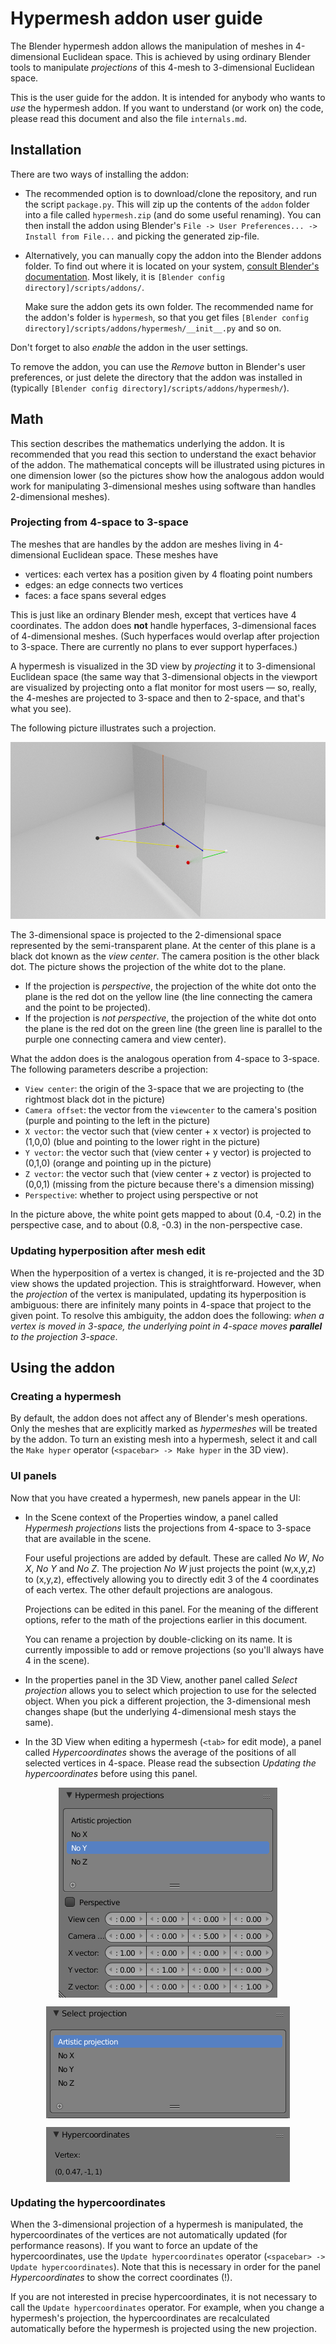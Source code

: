 # Hypermesh addon user guide

The Blender hypermesh addon allows the manipulation of meshes in 4-dimensional Euclidean space.
This is achieved by using ordinary Blender tools to manipulate _projections_ of this 4-mesh
to 3-dimensional Euclidean space.

This is the user guide for the addon.
It is intended for anybody who wants to _use_ the hypermesh addon.
If you want to understand (or work on) the code, please read this document and also the
file `internals.md`.

## Installation

There are two ways of installing the addon:

 - The recommended option is to download/clone the repository, and run the script `package.py`.
   This will zip up the contents of the `addon` folder into a file called `hypermesh.zip`
   (and do some useful renaming).
   You can then install the addon using Blender's `File -> User Preferences... -> Install from File...`
   and picking the generated zip-file.

 - Alternatively, you can manually copy the addon into the Blender addons folder.
   To find out where it is located on your system, [consult Blender's documentation](https://www.blender.org/manual/getting_started/installing/configuration/directories.html).
   Most likely, it is `[Blender config directory]/scripts/addons/`.

   Make sure the addon gets its own folder.
   The recommended name for the addon's folder is `hypermesh`,
   so that you get files `[Blender config directory]/scripts/addons/hypermesh/__init__.py`
   and so on.

Don't forget to also _enable_ the addon in the user settings.

To remove the addon, you can use the _Remove_ button in Blender's user preferences,
or just delete the directory that the addon was installed in (typically `[Blender config directory]/scripts/addons/hypermesh/`).


## Math

This section describes the mathematics underlying the addon.
It is recommended that you read this section to understand the exact behavior of the addon.
The mathematical concepts will be illustrated using pictures in one dimension lower
(so the pictures show how the analogous addon would work for manipulating 3-dimensional meshes
using software than handles 2-dimensional meshes).

### Projecting from 4-space to 3-space

The meshes that are handles by the addon are meshes living in 4-dimensional Euclidean space.
These meshes have

 - vertices: each vertex has a position given by 4 floating point numbers
 - edges: an edge connects two vertices
 - faces: a face spans several edges

This is just like an ordinary Blender mesh, except that vertices have 4 coordinates.
The addon does **not** handle hyperfaces, 3-dimensional faces of 4-dimensional meshes.
(Such hyperfaces would overlap after projection to 3-space. There are
currently no plans to ever support hyperfaces.)

A hypermesh is visualized in the 3D view by _projecting_ it to 3-dimensional Euclidean
space (the same way that 3-dimensional objects in the viewport are visualized by projecting
onto a flat monitor for most users — so, really, the 4-meshes are projected to 3-space
and then to 2-space, and that's what you see).

The following picture illustrates such a projection.

![Projecting a point from 3-space to 2-space.](projection.png?raw=true)

The 3-dimensional space is projected to the 2-dimensional space represented by the semi-transparent plane.
At the center of this plane is a black dot known as the _view center_.
The camera position is the other black dot.
The picture shows the projection of the white dot to the plane.

 - If the projection is _perspective_, the projection of the white dot onto the plane is
   the red dot on the yellow line (the line connecting the camera and the point to be projected).
 - If the projection is _not perspective_, the projection of the white dot onto the plane is
   the red dot on the green line (the green line is parallel to the purple one connecting camera and
   view center).

What the addon does is the analogous operation from 4-space to 3-space.
The following parameters describe a projection:

 - `View center`: the origin of the 3-space that we are projecting to
   (the rightmost black dot in the picture)
 - `Camera offset`: the vector from the `viewcenter` to the camera's position
   (purple and pointing to the left in the picture)
 - `X vector`: the vector such that (view center + x vector) is projected to (1,0,0)
   (blue and pointing to the lower right in the picture)
 - `Y vector`: the vector such that (view center + y vector) is projected to (0,1,0)
   (orange and pointing up in the picture)
 - `Z vector`: the vector such that (view center + z vector) is projected to (0,0,1)
   (missing from the picture because there's a dimension missing)
 - `Perspective`: whether to project using perspective or not

In the picture above, the white point gets mapped to about (0.4, -0.2) in the perspective case,
and to about (0.8, -0.3) in the non-perspective case.


### Updating hyperposition after mesh edit

When the hyperposition of a vertex is changed, it is re-projected and the 3D view shows
the updated projection.
This is straightforward.
However, when the _projection_ of the vertex is manipulated, updating its hyperposition
is ambiguous: there are infinitely many points in 4-space that project to the given point.
To resolve this ambiguity, the addon does the following: _when a vertex is moved in 3-space,
the underlying point in 4-space moves **parallel** to the projection 3-space_.


## Using the addon

### Creating a hypermesh

By default, the addon does not affect any of Blender's mesh operations.
Only the meshes that are explicitly marked as _hypermeshes_ will be treated by the addon.
To turn an existing mesh into a hypermesh, select it and call the `Make hyper` operator
(`<spacebar> -> Make hyper` in the 3D view).


### UI panels

Now that you have created a hypermesh, new panels appear in the UI:

 - In the Scene context of the Properties window, a panel called _Hypermesh projections_
   lists the projections from 4-space to 3-space that are available in the scene.

   Four useful projections are added by default. These are called _No W_, _No X_, _No Y_ and _No Z_.
   The projection _No W_ just projects the point (w,x,y,z) to (x,y,z), effectively allowing you
   to directly edit 3 of the 4 coordinates of each vertex. The other default projections
   are analogous.

   Projections can be edited in this panel. For the meaning of the different options, refer
   to the math of the projections earlier in this document.

   You can rename a projection by double-clicking on its name. It is currently impossible
   to add or remove projections (so you'll always have 4 in the scene).

 - In the properties panel in the 3D View, another panel called _Select projection_
   allows you to select which projection to use for the selected object.
   When you pick a different projection, the 3-dimensional mesh changes shape (but the underlying
   4-dimensional mesh stays the same).

 - In the 3D View when editing a hypermesh (`<tab>` for edit mode), a panel called
   _Hypercoordinates_ shows the average of the positions of all selected vertices
   in 4-space.
   Please read the subsection _Updating the hypercoordinates_ before using this panel.

<p align="center">
    <img align="center" src="hypermesh_projections.png" alt="The Hypermesh projections panel, showing the default No Y projection." />
</p>

<p align="center">
    <img align="center" src="select_projection.png" alt="The Select projection panel." />
</p>

<p align="center">
    <img align="center" src="hypercoordinates.png" alt="The Hypercoordinates panel." />
</p>


### Updating the hypercoordinates

When the 3-dimensional projection of a hypermesh is manipulated,
the hypercoordinates of the vertices are not automatically updated (for performance reasons).
If you want to force an update of the hypercoordinates, use the `Update hypercoordinates` operator
(`<spacebar> -> Update hypercoordinates`).
Note that this is necessary in order for the panel _Hypercoordinates_ to show the correct coordinates (!).

If you are not interested in precise hypercoordinates, it is not necessary to call the
`Update hypercoordinates` operator. For example, when you change a hypermesh's projection,
the hypercoordinates are recalculated automatically before the hypermesh is projected using
the new projection.

